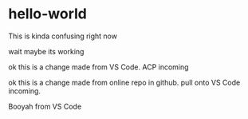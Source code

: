 # hello-world

This is kinda confusing right now

wait maybe its working

ok this is a change made from VS Code. ACP incoming

ok this is a change made from online repo in github. pull onto VS Code incoming.

Booyah from VS Code
